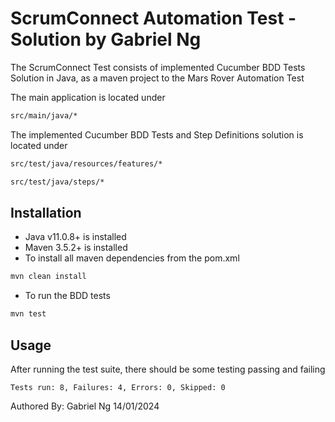 # ScrumConnect Automation Test - Solution by Gabriel Ng

The ScrumConnect Test consists of implemented Cucumber BDD Tests Solution in Java, as a maven project to the Mars Rover Automation Test

The main application is located under
```bash
src/main/java/*
```
The implemented Cucumber BDD Tests and Step Definitions solution is located under
```bash
src/test/java/resources/features/*
```
```bash
src/test/java/steps/*
```



## Installation

* Java v11.0.8+ is installed
* Maven 3.5.2+ is installed
* To install all maven dependencies from the pom.xml
```bash
mvn clean install
```
* To run the BDD tests
```bash
mvn test
```

## Usage
After running the test suite, there should be some testing passing and failing
```
Tests run: 8, Failures: 4, Errors: 0, Skipped: 0
```

Authored By: Gabriel Ng 14/01/2024
